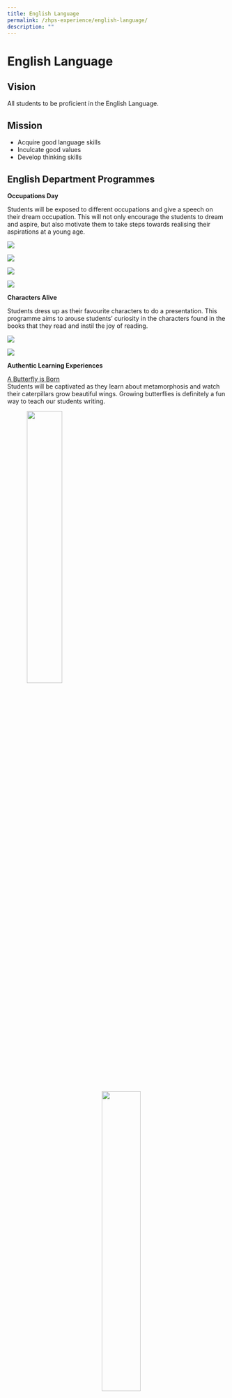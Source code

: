 ```yaml
---
title: English Language
permalink: /zhps-experience/english-language/
description: ""
---
```

# English Language

Vision
------

All students to be proficient in the English Language.  

Mission
-------

*   Acquire good language skills
*   Inculcate good values
*   Develop thinking skills

English Department Programmes
-----------------------------

**Occupations Day**

Students will be exposed to different occupations and give a speech on their dream occupation. This will not only encourage the students to dream and aspire, but also motivate them to take steps towards realising their aspirations at a young age.


![](/images/ZHPS%20Experience/English%20Language/1-3.png)

![](/images/ZHPS%20Experience/English%20Language/pic46.png)

![](/images/ZHPS%20Experience/English%20Language/7-91.png)

![](/images/ZHPS%20Experience/English%20Language/10-13.png)

**Characters Alive**

Students dress up as their favourite characters to do a presentation. This programme aims to arouse students’ curiosity in the characters found in the books that they read and instil the joy of reading.

![](/images/englishlanguage1.jpg)

![](/images/englishlanguage2.jpg)

**Authentic Learning Experiences**  

<u>A Butterfly is Born</u><br>
Students will be captivated as they learn about metamorphosis and watch their caterpillars grow beautiful wings. Growing butterflies is definitely a fun way to teach our students writing.

<img src="/images/englishlanguage3.jpg" style="width:40%;margin-left:45px;" align = "left">
<img src="/images/englishlanguage4.jpg" style="width:42%;margin-right:75px;" align = "right">

<br clear="left">

<img src="/images/englishlanguage5.jpg" style="width:32%;margin-left:75px;" align = "left">
<img src="/images/englishlanguage6.jpg" style="width:43%;margin-right:67px;" align = "right">

<br clear="left">

<img src="/images/englishlanguage7.jpg" style="width:40%">

<u>Making Ice Cream</u><br>
Students get a chance to make ice cream after they learn about the features of a procedural text. Learning writing can be really fun too!

<img src="/images/englishlanguage8.jpg" style="width:40%;margin-left:45px;" align = "left">
<img src="/images/englishlanguage9.jpg" style="width:40%;margin-right:85px;" align = "right">

<br clear="left">

<img src="/images/englishlanguage10.jpg" style="width:40%;margin-left:45px;" align = "left">
<img src="/images/englishlanguage11.jpg" style="width:40%;margin-right:85px;" align = "right">

<br clear="left">

<img src="/images/englishlanguage12.jpg" style="width:40%">

 <u>A Meal with My Family</u><br>
Students share how they have bonded with their family members over a meal. Students are encouraged to take ownership over their own learning, provide constructive feedback to their peers, and showcase their creativity in creating artefacts for their Show and Tell.